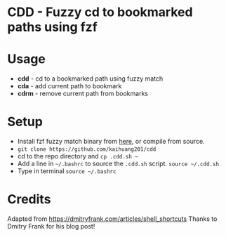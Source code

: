 # CDD - Fuzzy cd to bookmarked paths using fzf

# Usage

- **cdd**  -  cd to a bookmarked path using fuzzy match
- **cda**  -  add current path to bookmark
- **cdrm** -  remove current path from bookmarks

# Setup
- Install fzf fuzzy match binary from [here](https://github.com/junegunn/fzf-bin/releases), or compile from source.
- `git clone https://github.com/kaihuang201/cdd`
- cd to the repo directory and `cp .cdd.sh ~`
- Add a line in `~/.bashrc` to source the `.cdd.sh` script. `source ~/.cdd.sh`
- Type in terminal `source ~/.bashrc`

# Credits

Adapted from https://dmitryfrank.com/articles/shell_shortcuts
Thanks to Dmitry Frank for his blog post!
